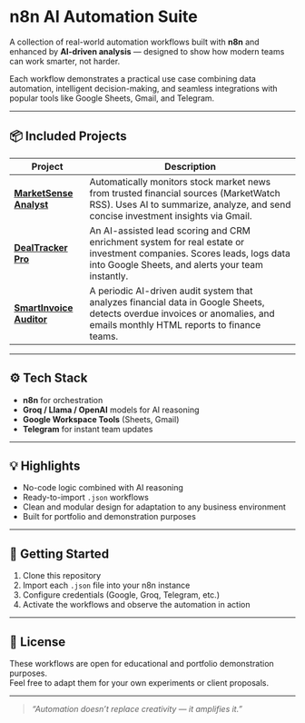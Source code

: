 # n8n AI Automation Suite

A collection of real-world automation workflows built with **n8n** and enhanced by **AI-driven analysis** — designed to show how modern teams can work smarter, not harder.

Each workflow demonstrates a practical use case combining data automation, intelligent decision-making, and seamless integrations with popular tools like Google Sheets, Gmail, and Telegram.

---

## 📦 Included Projects

| Project | Description |
|----------|--------------|
| [**MarketSense Analyst**](./MarketSense-Analyst/README.md) | Automatically monitors stock market news from trusted financial sources (MarketWatch RSS). Uses AI to summarize, analyze, and send concise investment insights via Gmail. |
| [**DealTracker Pro**](./DealTracker-Pro) | An AI-assisted lead scoring and CRM enrichment system for real estate or investment companies. Scores leads, logs data into Google Sheets, and alerts your team instantly. |
| [**SmartInvoice Auditor**](./SmartInvoice-Auditor) | A periodic AI-driven audit system that analyzes financial data in Google Sheets, detects overdue invoices or anomalies, and emails monthly HTML reports to finance teams. |

---

## ⚙️ Tech Stack
- **n8n** for orchestration  
- **Groq / Llama / OpenAI** models for AI reasoning  
- **Google Workspace Tools** (Sheets, Gmail)  
- **Telegram** for instant team updates  

---

## 💡 Highlights
- No-code logic combined with AI reasoning  
- Ready-to-import `.json` workflows  
- Clean and modular design for adaptation to any business environment  
- Built for portfolio and demonstration purposes  

---

## 🧭 Getting Started
1. Clone this repository  
2. Import each `.json` file into your n8n instance  
3. Configure credentials (Google, Groq, Telegram, etc.)  
4. Activate the workflows and observe the automation in action  

---

## 📜 License
These workflows are open for educational and portfolio demonstration purposes.  
Feel free to adapt them for your own experiments or client proposals.

---

> _“Automation doesn’t replace creativity — it amplifies it.”_
